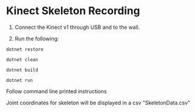 # Kinect Skeleton Recording

1. Connect the Kinect v1 through USB and to the wall.

2. Run the following:

```
dotnet restore

dotnet clean

dotnet build

dotnet run
```

Follow command line printed instructions

Joint coordinates for skeleton will be displayed in a csv "SkeletonData.csv"

